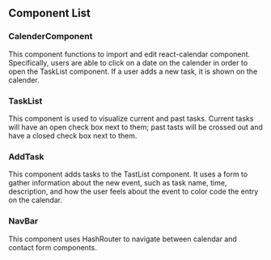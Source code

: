## Component List

### CalenderComponent
This component functions to import and edit react-calendar component. Specifically, users are able to click on a date on the calender in order to open the TaskList component. If a user adds a new task, it is shown on the calender.

### TaskList
This component is used to visualize current and past tasks. Current tasks will have an open check box next to them; past tasts will be crossed out and have a closed check box next to them. 

### AddTask
This component adds tasks to the TastList component. It uses a form to gather information about the new event, such as task name, time, description, and how the user feels about the event to color code the entry on the calendar. 

### NavBar
This component uses HashRouter to navigate between calendar and contact form components. 

